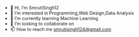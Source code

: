 - 👋 Hi, I’m SmrutiSingh12
- 👀 I’m interested in Programming,Web Design,Data Analysis
- 🌱 I’m currently learning Machine Learning
- 💞️ I’m looking to collaborate on 
- 📫 How to reach me smrutisingh124@gmail.com

<!---
SmrutiSingh12/SmrutiSingh12 is a ✨ special ✨ repository because its `README.md` (this file) appears on your GitHub profile.
You can click the Preview link to take a look at your changes.
--->
